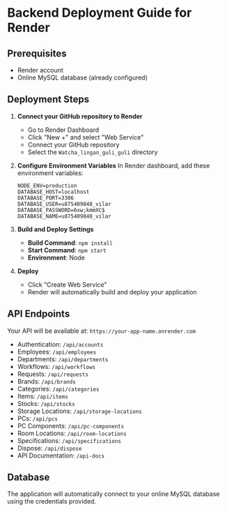 # Backend Deployment Guide for Render

## Prerequisites
- Render account
- Online MySQL database (already configured)

## Deployment Steps

1. **Connect your GitHub repository to Render**
   - Go to Render Dashboard
   - Click "New +" and select "Web Service"
   - Connect your GitHub repository
   - Select the `Watcha_lingan_guli_guli` directory

2. **Configure Environment Variables**
   In Render dashboard, add these environment variables:
   ```
   NODE_ENV=production
   DATABASE_HOST=localhost
   DATABASE_PORT=3306
   DATABASE_USER=u875409848_vilar
   DATABASE_PASSWORD=6xw;kmmXC$
   DATABASE_NAME=u875409848_vilar
   ```

3. **Build and Deploy Settings**
   - **Build Command**: `npm install`
   - **Start Command**: `npm start`
   - **Environment**: Node

4. **Deploy**
   - Click "Create Web Service"
   - Render will automatically build and deploy your application

## API Endpoints
Your API will be available at: `https://your-app-name.onrender.com`

- Authentication: `/api/accounts`
- Employees: `/api/employees`
- Departments: `/api/departments`
- Workflows: `/api/workflows`
- Requests: `/api/requests`
- Brands: `/api/brands`
- Categories: `/api/categories`
- Items: `/api/items`
- Stocks: `/api/stocks`
- Storage Locations: `/api/storage-locations`
- PCs: `/api/pcs`
- PC Components: `/api/pc-components`
- Room Locations: `/api/room-locations`
- Specifications: `/api/specifications`
- Dispose: `/api/dispose`
- API Documentation: `/api-docs`

## Database
The application will automatically connect to your online MySQL database using the credentials provided.
